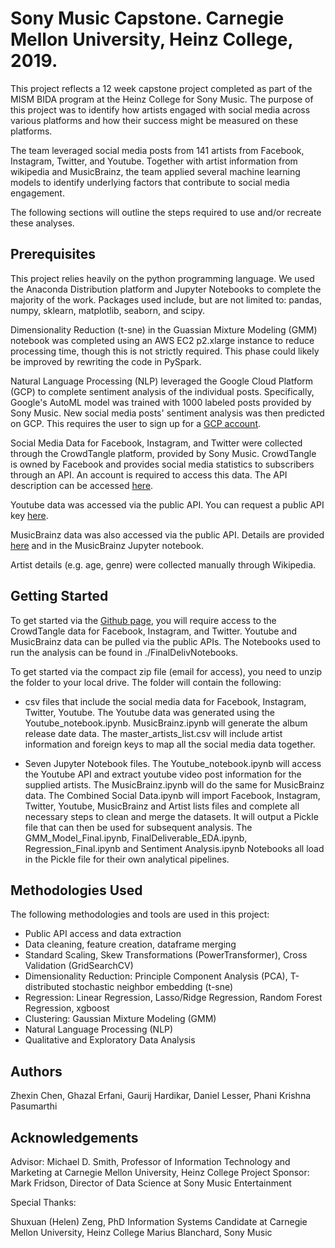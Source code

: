 # Sony Music Capstone.  Carnegie Mellon University, Heinz College, 2019.

This project reflects a 12 week capstone project completed as part of the MISM BIDA program at the Heinz College for Sony Music.  The purpose of this project was to identify how artists engaged with social media across various platforms and how their success might be measured on these platforms.

The team leveraged social media posts from 141 artists from Facebook, Instagram, Twitter, and Youtube.  Together with artist information from wikipedia and MusicBrainz, the team applied several machine learning models to identify underlying factors that contribute to social media engagement.

The following sections will outline the steps required to use and/or recreate these analyses.

## Prerequisites

This project relies heavily on the python programming language.  We used the Anaconda Distribution platform and Jupyter Notebooks to complete the majority of the work.  Packages used include, but are not limited to: pandas, numpy, sklearn, matplotlib, seaborn, and scipy.

Dimensionality Reduction (t-sne) in the Guassian Mixture Modeling (GMM) notebook was completed using an AWS EC2 p2.xlarge instance to reduce processing time, though this is not strictly required.  This phase could likely be improved by rewriting the code in PySpark.

Natural Language Processing (NLP) leveraged the Google Cloud Platform (GCP) to complete sentiment analysis of the individual posts.  Specifically, Google's AutoML model was trained with 1000 labeled posts provided by Sony Music.  New social media posts' sentiment analysis was then predicted on GCP.  This requires the user to sign up for a [GCP account](https://cloud.google.com/automl/).

Social Media Data for Facebook, Instagram, and Twitter were collected through the CrowdTangle platform, provided by Sony Music.  CrowdTangle is owned by Facebook and provides social media statistics to subscribers through an API.  An account is required to access this data.  The API description can be accessed [here](https://github.com/CrowdTangle/API/wiki).

Youtube data was accessed via the public API.  You can request a public API key [here](https://developers.google.com/youtube/v3/).

MusicBrainz data was also accessed via the public API.  Details are provided [here](https://musicbrainz.org/doc/Development/XML_Web_Service/Version_2) and in the MusicBrainz Jupyter notebook.

Artist details (e.g. age, genre) were collected manually through Wikipedia.

## Getting Started

To get started via the [Github page](https://github.com/ghazalerfani/SocialMedia-Music), you will require access to the CrowdTangle data for Facebook, Instagram, and Twitter.  Youtube and MusicBrainz data can be pulled via the public APIs.  The Notebooks used to run the analysis can be found in ./FinalDelivNotebooks.

To get started via the compact zip file (email for access), you need to unzip the folder to your local drive.  The folder will contain the following:

* csv files that include the social media data for Facebook, Instagram, Twitter, Youtube.  The Youtube data was generated using the Youtube_notebook.ipynb.  MusicBrainz.ipynb will generate the album release date data.  The master_artists_list.csv will include artist information and foreign keys to map all the social media data together.

* Seven Jupyter Notebook files.  The Youtube_notebook.ipynb will access the Youtube API and extract youtube video post information for the supplied artists.  The MusicBrainz.ipynb will do the same for MusicBrainz data.  The Combined Social Data.ipynb will import Facebook, Instagram, Twitter, Youtube, MusicBrainz and Artist lists files and complete all necessary steps to clean and merge the datasets.  It will output a Pickle file that can then be used for subsequent analysis.  The GMM_Model_Final.ipynb, FinalDeliverable_EDA.ipynb, Regression_Final.ipynb and Sentiment Analysis.ipynb Notebooks all load in the Pickle file for their own analytical pipelines.

## Methodologies Used

The following methodologies and tools are used in this project:

* Public API access and data extraction
* Data cleaning, feature creation, dataframe merging
* Standard Scaling, Skew Transformations (PowerTransformer), Cross Validation (GridSearchCV)
* Dimensionality Reduction: Principle Component Analysis (PCA), T-distributed stochastic neighbor embedding (t-sne)
* Regression: Linear Regression, Lasso/Ridge Regression, Random Forest Regression, xgboost
* Clustering: Gaussian Mixture Modeling (GMM)
* Natural Language Processing (NLP)
* Qualitative and Exploratory Data Analysis

## Authors
Zhexin Chen, Ghazal Erfani, Gaurij Hardikar, Daniel Lesser, Phani Krishna Pasumarthi 

## Acknowledgements
Advisor: Michael D. Smith, Professor of Information Technology and Marketing at Carnegie Mellon University, Heinz College
Project Sponsor: Mark Fridson, Director of Data Science at Sony Music Entertainment

Special Thanks:

Shuxuan (Helen) Zeng, PhD Information Systems Candidate at Carnegie Mellon University, Heinz College
Marius Blanchard, Sony Music

